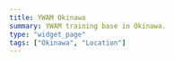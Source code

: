 ```yaml
---
title: YWAM Okinawa
summary: YWAM training base in Okinawa.
type: "widget_page"
tags: ["Okinawa", "Location"]
---
```

